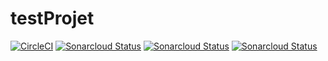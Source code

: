 # testProjet
[![CircleCI](https://img.shields.io/circleci/build/gh/Ineslzr/WorldTour/main?logo=CircleCi&style=flat-square)](https://app.circleci.com/pipelines/github/Ineslzr/WorldTour)
[![Sonarcloud Status](https://sonarcloud.io/api/project_badges/measure?project=Ineslzr_WorldTour&metric=alert_status)](https://sonarcloud.io/summary/new_code?id=Ineslzr_WorldTour)
[![Sonarcloud Status](https://sonarcloud.io/api/project_badges/measure?project=Ineslzr_WorldTour&metric=alert_status)](https://sonarcloud.io/summary/new_code?id=Ineslzr_WorldTour)
[![Sonarcloud Status](https://sonarcloud.io/api/project_badges/measure?project=Ineslzr_WorldTour&metric=alert_status)](https://sonarcloud.io/dashboard?id=Ineslzr_WorldTour) 
